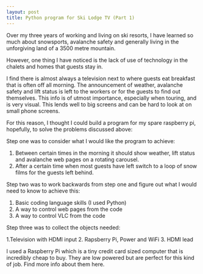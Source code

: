 ```yaml
---
layout: post
title: Python program for Ski Lodge TV (Part 1)
---
```


Over my three years of working and living on ski resorts, I have learned so much about snowsports, avalanche safety and generally living in the unforgiving land of a 3500 metre mountain.

However, one thing I have noticed is the lack of use of technology in the chalets and homes that guests stay in.

I find there is almost always a television next to where guests eat breakfast that is often off all morning. The announcement of weather, avalanche safety and lift status is left to the workers or for the guests to find out themselves. This info is of utmost importance, especially when touring, and is very visual. This lends well to big screens and can be hard to look at on small phone screens.

For this reason, I thought I could build a program for my spare raspberry pi, hopefully, to solve the problems discussed above:

Step one was to consider what I would like the program to achieve:

1. Between certain times in the morning it should show weather, lift status and avalanche web pages on a rotating carousel.
2. After a certain time when most guests have left switch to a loop of snow films for the guests left behind.

Step two was to work backwards from step one and figure out what I would need to know to achieve this:

1. Basic coding language skills (I used Python)
2. A way to control web pages from the code
3. A way to control VLC from the code

Step three was to collect the objects needed:

1.Television with HDMI input
2. Rapsberry Pi, Power and WiFi
3. HDMI lead

I used a Raspberry Pi which is a tiny credit card sized computer that is incredibly cheap to buy. They are low powered but are perfect for this kind of job. Find more info about them here. 


Raspberry Pi

On the next post I will talk about how I used Python to manipulate a browser to cycle through different URL's, refresh them, focus certain objects and more automatically.

#python #niseko #ski #snowboard #lodge #raspberrypi #raspberry #pi 
